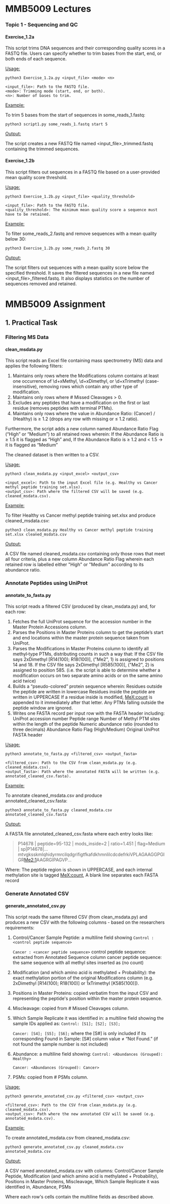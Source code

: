 # MMB5009 Lectures

### Topic 1 - Sequencing and QC
#### **Exercise_1.2a**

This script trims DNA sequences and their corresponding quality scores in a FASTQ file. 
Users can specify whether to trim bases from the start, end, or both ends of each sequence.

<ins>Usage:<ins>

`python3 Exercise_1.2a.py <input_file> <mode> <n>`

    <input_file>: Path to the FASTQ file.
    <mode>: Trimming mode (start, end, or both).
    <n>: Number of bases to trim.

<ins>Example:<ins>

To trim 5 bases from the start of sequences in some_reads_1.fastq:

`python3 script1.py some_reads_1.fastq start 5`

<ins>Output:<ins>

The script creates a new FASTQ file named <input_file>_trimmed.fastq containing the trimmed sequences.


#### **Exercise_1.2b**

This script filters out sequences in a FASTQ file based on a user-provided mean quality score threshold.

<ins>Usage:<ins>

`python3 Exercise_1.2b.py <input_file> <quality_threshold>`

    <input_file>: Path to the FASTQ file.
    <quality_threshold>: The minimum mean quality score a sequence must have to be retained.

<ins>Example:<ins>

To filter some_reads_2.fastq and remove sequences with a mean quality below 30:

`python3 Exercise_1.2b.py some_reads_2.fastq 30`

<ins>Output:<ins>

The script filters out sequences with a mean quality score below the specified threshold.
It saves the filtered sequences in a new file named <input_file>_filtered.fastq.
It also displays statistics on the number of sequences removed and retained.



# MMB5009 Assignment 

## 1. Practical Task

### Filtering MS Data
#### clean_msdata.py

This script reads an Excel file containing mass spectrometry (MS) data and applies the following filters:
1. Maintains only rows where the Modifications column contains at least one 
   occurrence of \d+xMethyl, \d+xDimethyl, or \d+xTrimethyl 
   (case-insensitive), removing rows which contain any other type of 
   modification.
2. Maintains only rows where # Missed Cleavages > 0.
3. Excludes any peptides that have a modification on the first or last residue 
   (removes peptides with terminal PTMs).
4. Maintains only rows where the value in Abundance Ratio: (Cancer) / (Healthy) 
   is ≥ 1.2 (drops any row with missing or ≤ 1.2 ratio).

Furthermore, the script adds a new column named Abundance Ratio Flag (“High” 
or “Medium”) to all retained rows wherein:
    If the Abundance Ratio is ≥ 1.5 it is flagged as “High” and,
    If the Abundance Ratio is ≥ 1.2 and < 1.5 → it is flagged as “Medium”

The cleaned dataset is then written to a CSV.

<ins>Usage:<ins>

`python3 clean_msdata.py <input_excel> <output_csv>`

    <input_excel>: Path to the input Excel file (e.g. Healthy vs Cancer methyl peptide training set.xlsx).  
    <output_csv>: Path where the filtered CSV will be saved (e.g. cleaned_msdata.csv).  

<ins>Example:<ins>

To filter Healthy vs Cancer methyl peptide training set.xlsx and produce 
cleaned_msdata.csv:

`python3 clean_msdata.py Healthy vs Cancer methyl peptide training set.xlsx cleaned_msdata.csv`

<ins>Output:<ins>

A CSV file named cleaned_msdata.csv containing only those rows that meet all 
four criteria, plus a new column Abundance Ratio Flag wherein each retained 
row is labelled either "High" or "Medium" according to its abundance ratio.


### Annotate Peptides using UniProt
#### annotate_to_fasta.py

This script reads a filtered CSV (produced by clean_msdata.py) and, for each row:
1. Fetches the full UniProt sequence for the accession number in the Master 
   Protein Accessions column.
2. Parses the Positions in Master Proteins column to get the peptide’s 
   start and end locations within the master protein sequence taken from 
   UniProt.
3. Parses the Modifications in Master Proteins column to identify all 
   methyl‐type PTMs, distributing counts in such a way that:
      If the CSV file says 2xDimethyl [R14(100); R18(100)], ("Me2", 1) is assigned to positions 14 and 18.
      If the CSV file says 2xDimethyl [R585(100)], ("Me2", 2) is assigned to position 585.
      (i.e. the script is able to determine whether a modification occurs on two separate amino acids or on the same amino acid twice)
5. Builds a “pseudo-colored” protein sequence wherein:
      Residues outside the peptide are written in lowercase
      Residues inside the peptide are written in UPPERCASE
      If a residue inside is modified, <MeX:count> is appended to it immediately after that letter.
      Any PTMs falling outside the peptide window are ignored.
6. Writes one FASTA record per input row with the FASTA header including:
      UniProt accession number
      Peptide range
      Number of Methyl PTM sites within the length of the peptide
      Numeric abundance ratio (rounded to three decimals)
      Abundance Ratio Flag (High/Medium)
      Original UniProt FASTA header

<ins>Usage:<ins>

`python3 annotate_to_fasta.py <filtered_csv> <output_fasta>`

    <filtered_csv>: Path to the CSV from clean_msdata.py (e.g. cleaned_msdata.csv).  
    <output_fasta>: Path where the annotated FASTA will be written (e.g. annotated_cleaned_csv.fasta).

<ins>Example:<ins>

To annotate cleaned_msdata.csv and produce annotated_cleaned_csv.fasta:

`python3 annotate_to_fasta.py cleaned_msdata.csv annotated_cleaned_csv.fasta`

<ins>Output:<ins>

A FASTA file annotated_cleaned_csv.fasta where each entry looks like:

>P14678 | peptide=95-132 | mods_inside=2 | ratio=1.451 | flag=Medium | sp|P14678|...
mtvgksskmlqhidyrmrcilqdgrifigtfkafdkhmnlilcdcdefrkiVPLAGAAGGPGIGR<Me2:1>AAGRGIPAGVP... 

Where:
    The peptide region is shown in UPPERCASE, and each internal methylation site is tagged <MeX:count>,
    A blank line separates each FASTA record


### Generate Annotated CSV
#### generate_annotated_csv.py

This script reads the same filtered CSV (from clean_msdata.py) and produces 
a new CSV with the following columns - based on the researchers requirements:

1. Control/Cancer Sample Peptide: a multiline field showing
    `Control :
    <control peptide sequence>`
    
    `Cancer :
    <cancer peptide sequence>`
    control peptide sequence: extracted from Annotated Sequence column
    cancer peptide sequence: the same sequence with all methyl sites inserted as <MeX> (no count)
2. Modification (and which amino acid is methylated + Probability): the 
   exact methylation portion of the original Modifications column (e.g. 2xDimethyl [R14(100); R18(100)] or 1xTrimethyl [K585(100)]).
3. Positions in Master Proteins: copied verbatim from the input CSV and 
   representing the peptide's position within the master protein sequence.
4. Miscleavage: copied from # Missed Cleavages column.
5. Which Sample Replicate it was identified in: a multiline field showing the 
   sample IDs applied as:
    `Control:
    [S1]; [S2]; [S3];`

    `Cancer:
    [S4]; [S5]; [S6];`
    where the [S#] is only included if its corresponding Found in Sample: 
   [S#] column value ≠ “Not Found.” (if not found the sample number is not 
   included)
6. Abundance: a multiline field showing:
   `Control:
   <Abundances (Grouped): Healthy>`

    `Cancer:
    <Abundances (Grouped): Cancer>`
7. PSMs: copied from # PSMs column.

<ins>Usage:<ins>

`python3 generate_annotated_csv.py <filtered_csv> <output_csv>`

    <filtered_csv>: Path to the CSV from clean_msdata.py (e.g. cleaned_msdata.csv).  
    <output_csv>: Path where the new annotated CSV will be saved (e.g. annotated_msdata.csv).  

<ins>Example:<ins>

To create annotated_msdata.csv from cleaned_msdata.csv:

`python3 generate_annotated_csv.py cleaned_msdata.csv annotated_msdata.csv`

<ins>Output:<ins>

A CSV named annotated_msdata.csv with columns:
    Control/Cancer Sample Peptide,
    Modification (and which amino acid is methylated + Probability),
    Positions in Master Proteins,
    Miscleavage,
    Which Sample Replicate it was identified in,
    Abundance,
    PSMs

Where each row's cells contain the multiline fields as described above.
